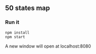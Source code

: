 50 states map
---

### Run it

    npm install
    npm start


A new window will open at localhost:8080
